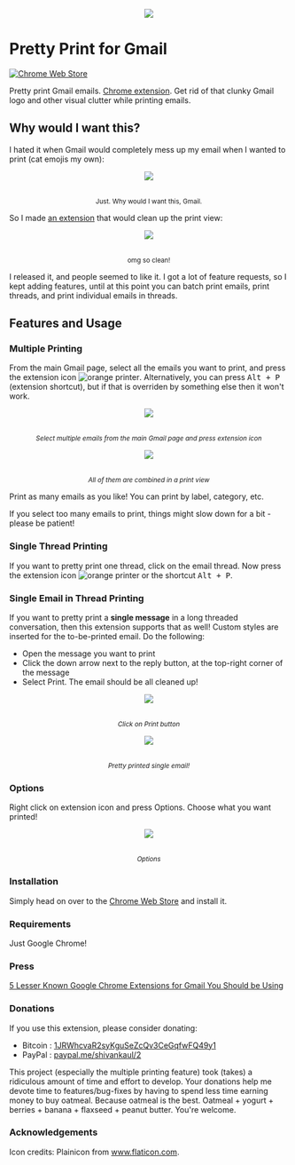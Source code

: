 <p align="center">
  <img src="/extension-icon-128.png"/>
</p>

# Pretty Print for Gmail

[![Chrome Web Store](https://img.shields.io/chrome-web-store/d/gdanfldekhdgkbmdoeapbgbcpfglkflg.svg?label=users)]()

Pretty print Gmail emails. [Chrome extension](https://chrome.google.com/webstore/detail/pretty-print-gmail/gdanfldekhdgkbmdoeapbgbcpfglkflg). Get rid of that clunky Gmail logo and other visual clutter while printing emails.

## Why would I want this?

I hated it when Gmail would completely mess up my email when I wanted to print (cat emojis my own):

<p align="center">
  <img src="/screenshots/screenshot-before.png"/>
  <br><br>
  <p align="center"><sub>Just. Why would I want this, Gmail.</sub></p>
</p>

So I made [an extension](https://chrome.google.com/webstore/detail/pretty-print-gmail/gdanfldekhdgkbmdoeapbgbcpfglkflg) that would clean up the print view:

<p align="center">
  <img src="/screenshots/screenshot-after.png"/>
  <br><br>
  <p align="center"><sub>omg so clean!</sub></p>
</p>

I released it, and people seemed to like it. I got a lot of feature requests, so I kept adding features, until at this point you can batch print emails, print threads, and print individual emails in threads.

## Features and Usage

### Multiple Printing
From the main Gmail page, select all the emails you want to print, and press the extension icon ![orange printer](/extension/assets/icon-16.png?raw=true "extension icon"). Alternatively, you can press <kbd>Alt + P</kbd> (extension shortcut), but if that is overriden by something else then it won't work. 

<p align="center">
  <img src="/screenshots/screenshot-multiple-printing-before.png"/>
  <br><br>
  <p align="center"><sub><em>Select multiple emails from the main Gmail page and press extension icon</em></sub></p>
</p>

<p align="center">
  <img src="/screenshots/screenshot-multiple-printing-after.png"/>
  <br><br>
  <p align="center"><sub><em>All of them are combined in a print view</em></sub></p>
</p>

Print as many emails as you like! You can print by label, category, etc. 

If you select too many emails to print, things might slow down for a bit - please be patient!

### Single Thread Printing
If you want to pretty print one thread, click on the email thread. Now press the extension icon ![orange printer](/extension/assets/icon-16.png?raw=true "extension icon") or the shortcut <kbd>Alt + P</kbd>. 

### Single Email in Thread Printing
If you want to pretty print a **single message** in a long threaded conversation, then this extension supports that as well! Custom styles are inserted for the to-be-printed email. Do the following:

- Open the message you want to print
- Click the down arrow next to the reply button, at the top-right corner of the message
- Select Print. The email should be all cleaned up!

<p align="center">
  <img src="/screenshots/screenshot-single-printing-before.png"/>
  <br><br>
  <p align="center"><sub><em>Click on Print button</em></sub></p>
</p>

<p align="center">
  <img src="/screenshots/screenshot-single-printing-after.png"/>
  <br><br>
  <p align="center"><sub><em>Pretty printed single email!</em></sub></p>
</p>

### Options
Right click on extension icon and press Options. Choose what you want printed!

<p align="center">
  <img src="/screenshots/screenshot-options.png"/>
  <br><br>
  <p align="center"><sub><em>Options</em></sub></p>
</p>


### Installation
Simply head on over to the [Chrome Web Store](https://chrome.google.com/webstore/detail/pretty-print-gmail/gdanfldekhdgkbmdoeapbgbcpfglkflg) and install it. 

### Requirements
Just Google Chrome!

### Press
[5 Lesser Known Google Chrome Extensions for Gmail You Should be Using](http://techpp.com/2017/06/02/gmail-chrome-extensions/)

### Donations
If you use this extension, please consider donating:
- Bitcoin : [1JRWhcvaR2syKguSeZcQv3CeGqfwFQ49y1](https://blockchain.info/address/1JRWhcvaR2syKguSeZcQv3CeGqfwFQ49y1)
- PayPal : [paypal.me/shivankaul/2](paypal.me/shivankaul/2)

This project (especially the multiple printing feature) took (takes) a ridiculous amount of time and effort to develop. Your donations help me devote time to features/bug-fixes by having to spend less time earning money to buy oatmeal. Because oatmeal is the best. Oatmeal + yogurt + berries + banana + flaxseed + peanut butter. You're welcome.


### Acknowledgements
Icon credits: Plainicon from www.flaticon.com.

